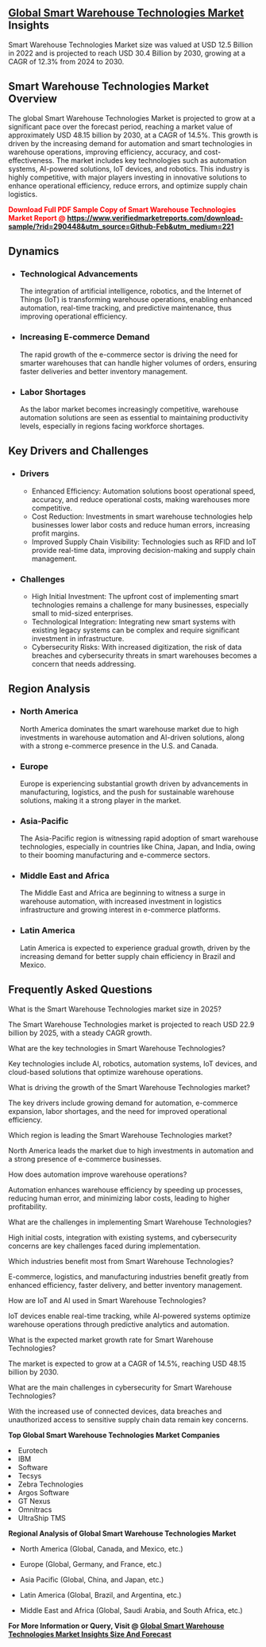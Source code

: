 <h2><a href="https://www.verifiedmarketreports.com/download-sample/?rid=290448&amp;utm_source=Github&amp;utm_medium=221" target="_blank">Global Smart Warehouse Technologies Market</a> Insights</h2><p>Smart Warehouse Technologies Market size was valued at USD 12.5 Billion in 2022 and is projected to reach USD 30.4 Billion by 2030, growing at a CAGR of 12.3% from 2024 to 2030.</p><p><h2>Smart Warehouse Technologies Market Overview</h2> <p>The global Smart Warehouse Technologies Market is projected to grow at a significant pace over the forecast period, reaching a market value of approximately USD 48.15 billion by 2030, at a CAGR of 14.5%. This growth is driven by the increasing demand for automation and smart technologies in warehouse operations, improving efficiency, accuracy, and cost-effectiveness. The market includes key technologies such as automation systems, AI-powered solutions, IoT devices, and robotics. This industry is highly competitive, with major players investing in innovative solutions to enhance operational efficiency, reduce errors, and optimize supply chain logistics.</p> <p><strong><p><span class=""><span style="color: #ff0000;"><strong>Download Full PDF Sample Copy of Smart Warehouse Technologies Market Report</strong> @ </span><a href="https://www.verifiedmarketreports.com/download-sample/?rid=290448&amp;utm_source=Github-Feb&amp;utm_medium=221" target="_blank">https://www.verifiedmarketreports.com/download-sample/?rid=290448&amp;utm_source=Github-Feb&amp;utm_medium=221</a></span></p></strong></p> <h2>Dynamics</h2> <ul> <li><h3>Technological Advancements</h3> The integration of artificial intelligence, robotics, and the Internet of Things (IoT) is transforming warehouse operations, enabling enhanced automation, real-time tracking, and predictive maintenance, thus improving operational efficiency.</li> <li><h3>Increasing E-commerce Demand</h3> The rapid growth of the e-commerce sector is driving the need for smarter warehouses that can handle higher volumes of orders, ensuring faster deliveries and better inventory management.</li> <li><h3>Labor Shortages</h3> As the labor market becomes increasingly competitive, warehouse automation solutions are seen as essential to maintaining productivity levels, especially in regions facing workforce shortages.</li> </ul> <h2>Key Drivers and Challenges</h2> <ul> <li><h3>Drivers</h3> <ul> <li>Enhanced Efficiency: Automation solutions boost operational speed, accuracy, and reduce operational costs, making warehouses more competitive.</li> <li>Cost Reduction: Investments in smart warehouse technologies help businesses lower labor costs and reduce human errors, increasing profit margins.</li> <li>Improved Supply Chain Visibility: Technologies such as RFID and IoT provide real-time data, improving decision-making and supply chain management.</li> </ul> </li> <li><h3>Challenges</h3> <ul> <li>High Initial Investment: The upfront cost of implementing smart technologies remains a challenge for many businesses, especially small to mid-sized enterprises.</li> <li>Technological Integration: Integrating new smart systems with existing legacy systems can be complex and require significant investment in infrastructure.</li> <li>Cybersecurity Risks: With increased digitization, the risk of data breaches and cybersecurity threats in smart warehouses becomes a concern that needs addressing.</li> </ul> </li> </ul> <h2>Region Analysis</h2> <ul> <li><h3>North America</h3> North America dominates the smart warehouse market due to high investments in warehouse automation and AI-driven solutions, along with a strong e-commerce presence in the U.S. and Canada.</li> <li><h3>Europe</h3> Europe is experiencing substantial growth driven by advancements in manufacturing, logistics, and the push for sustainable warehouse solutions, making it a strong player in the market.</li> <li><h3>Asia-Pacific</h3> The Asia-Pacific region is witnessing rapid adoption of smart warehouse technologies, especially in countries like China, Japan, and India, owing to their booming manufacturing and e-commerce sectors.</li> <li><h3>Middle East and Africa</h3> The Middle East and Africa are beginning to witness a surge in warehouse automation, with increased investment in logistics infrastructure and growing interest in e-commerce platforms.</li> <li><h3>Latin America</h3> Latin America is expected to experience gradual growth, driven by the increasing demand for better supply chain efficiency in Brazil and Mexico.</li> </ul> <h2>Frequently Asked Questions</h2> <p>What is the Smart Warehouse Technologies market size in 2025?</p> <p>The Smart Warehouse Technologies market is projected to reach USD 22.9 billion by 2025, with a steady CAGR growth.</p> <p>What are the key technologies in Smart Warehouse Technologies?</p> <p>Key technologies include AI, robotics, automation systems, IoT devices, and cloud-based solutions that optimize warehouse operations.</p> <p>What is driving the growth of the Smart Warehouse Technologies market?</p> <p>The key drivers include growing demand for automation, e-commerce expansion, labor shortages, and the need for improved operational efficiency.</p> <p>Which region is leading the Smart Warehouse Technologies market?</p> <p>North America leads the market due to high investments in automation and a strong presence of e-commerce businesses.</p> <p>How does automation improve warehouse operations?</p> <p>Automation enhances warehouse efficiency by speeding up processes, reducing human error, and minimizing labor costs, leading to higher profitability.</p> <p>What are the challenges in implementing Smart Warehouse Technologies?</p> <p>High initial costs, integration with existing systems, and cybersecurity concerns are key challenges faced during implementation.</p> <p>Which industries benefit most from Smart Warehouse Technologies?</p> <p>E-commerce, logistics, and manufacturing industries benefit greatly from enhanced efficiency, faster delivery, and better inventory management.</p> <p>How are IoT and AI used in Smart Warehouse Technologies?</p> <p>IoT devices enable real-time tracking, while AI-powered systems optimize warehouse operations through predictive analytics and automation.</p> <p>What is the expected market growth rate for Smart Warehouse Technologies?</p> <p>The market is expected to grow at a CAGR of 14.5%, reaching USD 48.15 billion by 2030.</p> <p>What are the main challenges in cybersecurity for Smart Warehouse Technologies?</p> <p>With the increased use of connected devices, data breaches and unauthorized access to sensitive supply chain data remain key concerns.</p> </p><p><strong>Top Global Smart Warehouse Technologies Market Companies</strong></p><div data-test-id=""><p><li>Eurotech</li><li> IBM</li><li> Software</li><li> Tecsys</li><li> Zebra Technologies</li><li> Argos Software</li><li> GT Nexus</li><li> Omnitracs</li><li> UltraShip TMS</li></p><div><strong>Regional Analysis of&nbsp;Global Smart Warehouse Technologies Market</strong></div><ul><li dir="ltr"><p dir="ltr">North America&nbsp;(Global, Canada, and Mexico, etc.)</p></li><li dir="ltr"><p dir="ltr">Europe (Global, Germany, and France, etc.)</p></li><li dir="ltr"><p dir="ltr">Asia Pacific&nbsp;(Global, China, and Japan, etc.)</p></li><li dir="ltr"><p dir="ltr">Latin America&nbsp;(Global, Brazil, and Argentina, etc.)</p></li><li dir="ltr">Middle East and Africa&nbsp;(Global, Saudi Arabia, and South Africa, etc.)</li></ul><p><strong>For More Information or Query, Visit @&nbsp;</strong><strong><a href="https://www.verifiedmarketreports.com/product/smart-warehouse-technologies-market/?utm_source=Github&amp;utm_medium=221" target="_blank">Global Smart Warehouse Technologies Market Insights Size And Forecast</a></strong></p></div>
